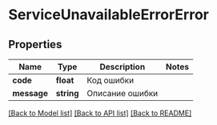 # ServiceUnavailableErrorError

## Properties
Name | Type | Description | Notes
------------ | ------------- | ------------- | -------------
**code** | **float** | Код ошибки | 
**message** | **string** | Описание ошибки | 

[[Back to Model list]](../../README.md#documentation-for-models) [[Back to API list]](../../README.md#documentation-for-api-endpoints) [[Back to README]](../../README.md)

